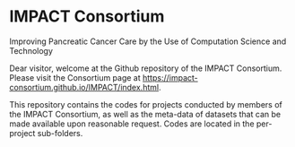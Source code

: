 # IMPACT Consortium
Improving Pancreatic Cancer Care by the Use of Computation Science and Technology

Dear visitor, welcome at the Github repository of the IMPACT Consortium. Please visit the Consortium page at https://impact-consortium.github.io/IMPACT/index.html. 

This repository contains the codes for projects conducted by members of the IMPACT Consortium, as well as the meta-data of datasets that can be made available upon reasonable request. 
Codes are located in the per-project sub-folders.


